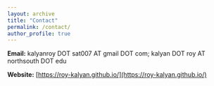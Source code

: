 ```yaml
---
layout: archive
title: "Contact"
permalink: /contact/
author_profile: true
---
```

**Email:** kalyanroy DOT sat007 AT gmail DOT com; kalyan DOT roy AT northsouth DOT edu

**Website:** [https://roy-kalyan.github.io/](https://roy-kalyan.github.io/)
